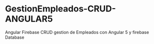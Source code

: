 # GestionEmpleados-CRUD-ANGULAR5
Angular Firebase CRUD gestion de Empleados con Angular 5 y firebase Database
